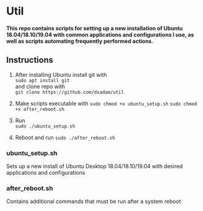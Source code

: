 # Util
#### This repo contains scripts for setting up a new installation of Ubuntu 18.04/18.10/19.04 with common applications and configurations I use, as well as scripts automating frequently performed actions. 

## Instructions
1. After installing Ubuntu install git with  
	`sudo apt install git`  
and clone repo with  
	`git clone https://github.com/dxadam/util`

2. Make scripts executable with
	`sudo chmod +x ubuntu_setup.sh`
	`sudo chmod +x after_reboot.sh`

3. Run  
	`sudo ./ubuntu_setup.sh`

4. Reboot and run
	`sudo ./after_reboot.sh`

### ubuntu_setup.sh
Sets up a new install of Ubuntu Desktop 18.04/18.10/19.04 with desired applications and configurations

### after_reboot.sh
Contains additional commands that must be run after a system reboot
